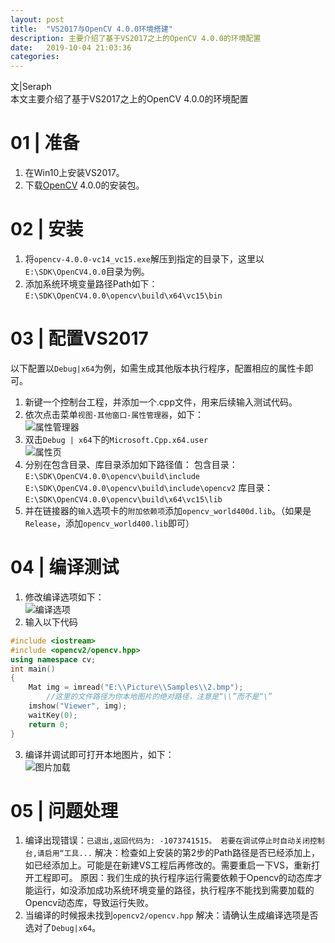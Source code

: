 ```yaml
---
layout: post
title:  "VS2017与OpenCV 4.0.0环境搭建"
description: 主要介绍了基于VS2017之上的OpenCV 4.0.0的环境配置
date:   2019-10-04 21:03:36
categories: 
---
```


文|Seraph   
本文主要介绍了基于VS2017之上的OpenCV 4.0.0的环境配置
# 01 | 准备
1. 在Win10上安装VS2017。
2. 下载[OpenCV](https://opencv.org/) 4.0.0的安装包。
# 02 | 安装
1. 将``opencv-4.0.0-vc14_vc15.exe``解压到指定的目录下，这里以``E:\SDK\OpenCV4.0.0``目录为例。
2. 添加系统环境变量路径Path如下：``E:\SDK\OpenCV4.0.0\opencv\build\x64\vc15\bin``
# 03 | 配置VS2017
以下配置以``Debug|x64``为例，如需生成其他版本执行程序，配置相应的属性卡即可。
1. 新键一个控制台工程，并添加一个.cpp文件，用来后续输入测试代码。
2. 依次点击菜单`视图-其他窗口-属性管理器`，如下：  
![属性管理器](https://imgconvert.csdnimg.cn/aHR0cHM6Ly91cGxvYWQtaW1hZ2VzLmppYW5zaHUuaW8vdXBsb2FkX2ltYWdlcy80NTU3NjY1LTI1YjNlODAxMzEwMDg4MDkucG5n?x-oss-process=image/format,png)
3. 双击`Debug | x64`下的``Microsoft.Cpp.x64.user``  
![属性页](https://imgconvert.csdnimg.cn/aHR0cHM6Ly91cGxvYWQtaW1hZ2VzLmppYW5zaHUuaW8vdXBsb2FkX2ltYWdlcy80NTU3NjY1LTFkNTRjOGQ1MDE2Yjg4YjcucG5n?x-oss-process=image/format,png)
4. 分别在包含目录、库目录添加如下路径值： 
包含目录：
``E:\SDK\OpenCV4.0.0\opencv\build\include``
``E:\SDK\OpenCV4.0.0\opencv\build\include\opencv2``
库目录：
``E:\SDK\OpenCV4.0.0\opencv\build\x64\vc15\lib``
5. 并在链接器的`输入`选项卡的``附加依赖项``添加``opencv_world400d.lib``。（如果是`Release`，添加`opencv_world400.lib`即可）
# 04 | 编译测试
1. 修改编译选项如下：  
![编译选项](https://imgconvert.csdnimg.cn/aHR0cHM6Ly91cGxvYWQtaW1hZ2VzLmppYW5zaHUuaW8vdXBsb2FkX2ltYWdlcy80NTU3NjY1LTI2YzY0OTBiMTMyZDA2NmUucG5n?x-oss-process=image/format,png)
2. 输入以下代码  
```cpp
#include <iostream>
#include <opencv2/opencv.hpp>
using namespace cv;
int main()
{
	Mat img = imread("E:\\Picture\\Samples\\2.bmp");
        //这里的文件路径为你本地图片的绝对路径，注意是“\\”而不是“\”
	imshow("Viewer", img);
	waitKey(0);
	return 0;
}
```
3. 编译并调试即可打开本地图片，如下：   
![图片加载](https://imgconvert.csdnimg.cn/aHR0cHM6Ly91cGxvYWQtaW1hZ2VzLmppYW5zaHUuaW8vdXBsb2FkX2ltYWdlcy80NTU3NjY1LWYxNmE1MzRkYjgyODRlMjkucG5n?x-oss-process=image/format,png)

# 05 | 问题处理
1. 编译出现错误：``已退出,返回代码为: -1073741515。 若要在调试停止时自动关闭控制台,请启用“工具...``
解决：检查如上安装的第2步的Path路径是否已经添加上，如已经添加上。可能是在新建VS工程后再修改的。需要重启一下VS，重新打开工程即可。
原因：我们生成的执行程序运行需要依赖于Opencv的动态库才能运行，如没添加成功系统环境变量的路径，执行程序不能找到需要加载的Opencv动态库，导致运行失败。
2. 当编译的时候报未找到``opencv2/opencv.hpp``
解决：请确认生成编译选项是否选对了`Debug|x64`。


